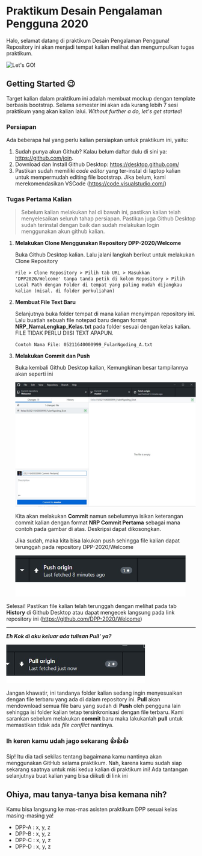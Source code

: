 # Praktikum Desain Pengalaman Pengguna 2020

Halo, selamat datang di praktikum Desain Pengalaman Pengguna! Repository ini akan menjadi tempat kalian melihat dan mengumpulkan tugas praktikum. 

![Let's GO!](https://media.giphy.com/media/lNY0TZWyo2bGn0zoFB/giphy.gif)

## Getting Started 😉

Target kalian dalam praktikum ini adalah membuat mockup dengan template berbasis bootstrap. Selama semester ini akan ada kurang lebih 7 sesi praktikum yang akan kalian lalui. *Without further a do, let's get started!*

### Persiapan

Ada beberapa hal yang perlu kalian persiapkan untuk praktikum ini, yaitu:

1. Sudah punya akun Github? Kalau belum daftar dulu di sini ya: https://github.com/join. 
2. Download dan Install Github Desktop: https://desktop.github.com/
3. Pastikan sudah memiliki *code editor* yang ter-instal di laptop kalian untuk mempermudah editing file bootstrap. Jika belum, kami merekomendasikan VSCode (https://code.visualstudio.com/)

### Tugas Pertama Kalian 

> Sebelum kalian melakukan hal di bawah ini, pastikan kalian telah menyelesaikan seluruh tahap persiapan. Pastikan juga Github Desktop sudah terinstal dengan baik dan sudah melakukan login menggunakan akun github kalian.

1. **Melakukan Clone Menggunakan Repository DPP-2020/Welcome**

    Buka Github Desktop kalian. Lalu jalani langkah berikut untuk melakukan Clone Repository

    ```
    File > Clone Repository > Pilih tab URL > Masukkan 'DPP2020/Welcome' tanpa tanda petik di kolom Repository > Pilih Local Path dengan Folder di tempat yang paling mudah dijangkau kalian (misal. di folder perkuliahan)
    ```
    
2. **Membuat File Text Baru**

    Selanjutnya buka folder tempat di mana kalian menyimpan repository ini. Lalu buatlah sebuah file notepad baru dengan format **NRP_NamaLengkap_Kelas.txt** pada folder sesuai dengan kelas kalian. FILE TIDAK PERLU DIISI TEXT APAPUN.

    ```
    Contoh Nama File: 05211640000999_FulanNgoding_A.txt
    ```
    
 3. **Melakukan Commit dan Push**

    Buka kembali Github Desktop kalian, Kemungkinan besar tampilannya akan seperti ini
    
    ![Contoh 1](img-example/example-1.jpg)
    
    Kita akan melakukan **Commit** namun sebelumnya isikan keterangan commit kalian dengan format **NRP Commit Pertama** sebagai mana contoh pada gambar di atas. Deskripsi dapat dikosongkan.
    
    Jika sudah, maka kita bisa lakukan push sehingga file kalian dapat terunggah pada repository DPP-2020/Welcome
    
    ![Contoh 1](img-example/example-2.jpg)
   
Selesai! Pastikan file kalian telah terunggah dengan melihat pada tab **History** di Github Desktop atau dapat mengecek langsung pada link repository ini (https://github.com/DPP-2020/Welcome)

----

***Eh Kok di aku keluar ada tulisan Pull' ya?***

![Contoh 1](img-example/example-3.jpg)

Jangan khawatir, ini tandanya folder kalian sedang ingin menyesuaikan dengan file terbaru yang ada di dalam repository ini. **Pull** akan mendownload semua file baru yang sudah di **Push** oleh pengguna lain sehingga isi folder kalian tetap tersinkronisasi dengan file terbaru. Kami sarankan sebelum melakukan **commit** baru maka lakukanlah **pull** untuk memastikan tidak ada *file conflict* nantinya.

### Ih keren kamu udah jago sekarang 👍👍👍

Sip! Itu dia tadi sekilas tentang bagaimana kamu nantinya akan menggunakan GitHub selama praktikum. Nah, karena kamu sudah siap sekarang saatnya untuk misi kedua kalian di praktikum ini! Ada tantangan selanjutnya buat kalian yang bisa diikuti di link ini

## Ohiya, mau tanya-tanya bisa kemana nih?

Kamu bisa langsung ke mas-mas asisten praktikum DPP sesuai kelas masing-masing ya!
* DPP-A : x, y, z
* DPP-B : x, y, z
* DPP-C : x, y, z
* DPP-D : x, y, z
